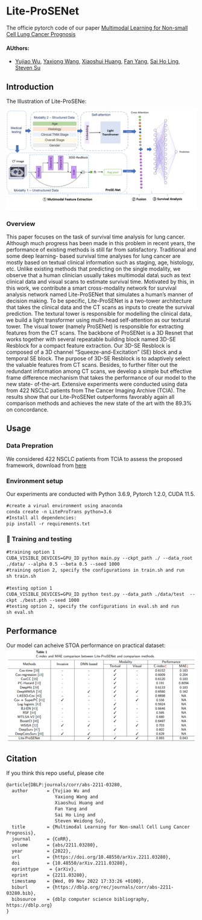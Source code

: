 # Lite-ProSENet
The officie pytorch code of our paper [Multimodal Learning for Non-small Cell Lung Cancer Prognosis](https://arxiv.org/pdf/2211.03280.pdf)

#### AUthors:
* [Yujiao Wu](https://scholar.google.com/citations?user=4t9fSdwAAAAJ&hl=zh-CN), [Yaxiong Wang](https://scholar.google.com/citations?user=lDChiR4AAAAJ&hl=zh-CN), [Xiaoshui Huang](https://xiaoshuihuang.github.io/), [Fan Yang](https://www.linkedin.com/in/fanyang0510/), [Sai Ho Ling](https://ieeexplore.ieee.org/author/37594256300), [Steven Su](https://profiles.uts.edu.au/Steven.Su)

## Introduction
The Illustration of Lite-ProSENe:

<img src="https://github.com/wangyxxjtu/Lite-ProSENet/blob/main/figures/framework.png" width="845" alt="workflow" />

### Overview

This paper focuses on the task of survival time analysis for lung cancer. Although much progress has been made in this problem in recent years, the performance of existing methods is still far from satisfactory. Traditional and some deep learning- based survival time analyses for lung cancer are mostly based on textual clinical information such as staging, age, histology, etc. Unlike existing methods that predicting on the single modality, we observe that a human clinician usually takes multimodal data\ such as text clinical data and visual scans to estimate survival time. Motivated by this, in this work, we contribute a smart cross-modality network for survival analysis network named Lite-ProSENet that simulates a human’s manner of decision making. To be specific, Lite-ProSENet is a two-tower architecture that takes the clinical data and the CT scans as inputs to create the survival prediction. The textural tower is responsible for modelling the clinical data, we build a light transformer using multi-head self-attention as our textural tower. The visual tower (namely ProSENet) is responsible
for extracting features from the CT scans. The backbone of ProSENet is a 3D Resnet that works together with several repeatable building block named 3D-SE Resblock for a compact feature extraction. Our 3D-SE Resblock is composed of a 3D channel “Squeeze-and-Excitation” (SE) block and a temporal SE block. The purpose of 3D-SE Resblock is to adaptively select the valuable features from CT scans. Besides, to further filter out the redundant information among CT scans, we develop a simple but effective frame difference mechanism that takes the performance of our model to the new state- of-the-art. Extensive experiments were conducted using data from 422 NSCLC patients from The Cancer Imaging Archive (TCIA). The results show that our Lite-ProSENet outperforms favorably again all comparison methods and achieves the new state of the art with the 89.3% on concordance.



## Usage
### Data Prepration
We considered 422 NSCLC patients from TCIA to assess the proposed framework, download from [here](https:)

### Environment setup
Our experiments are conducted with Python 3.6.9, Pytorch 1.2.0, CUDA 11.5.
```
#create a virual environment using anaconda
conda create -n LiteProTrans python=3.6
#Install all dependencies:
pip install -r requirements.txt
```


### 🌻 Training and testing
```
#training option 1
CUDA_VISIBLE_DEVICES=GPU_ID python main.py --ckpt_path ./ --data_root ./data/ --alpha 0.5 --beta 0.5 --seed 1000
#training option 2, specify the configurations in train.sh and run
sh train.sh

#testing option 1
CUDA_VISIBLE_DEVICES=GPU_ID python test.py --data_path ./data/test  --ckpt ./best.pth --seed 1000
#testing option 2, specify the configurations in eval.sh and run
sh eval.sh
```

## Performance
Our model can acheive STOA performance on practical dataset:
<img src="https://github.com/wangyxxjtu/Lite-ProSENet/blob/main/figures/performance.png" width="845" alt="workflow" />

## Citation
If you think this repo useful, please cite
```
@article{DBLP:journals/corr/abs-2211-03280,
  author       = {Yujiao Wu and
                  Yaxiong Wang and
                  Xiaoshui Huang and
                  Fan Yang and
                  Sai Ho Ling and
                  Steven Weidong Su},
  title        = {Multimodal Learning for Non-small Cell Lung Cancer Prognosis},
  journal      = {CoRR},
  volume       = {abs/2211.03280},
  year         = {2022},
  url          = {https://doi.org/10.48550/arXiv.2211.03280},
  doi          = {10.48550/arXiv.2211.03280},
  eprinttype    = {arXiv},
  eprint       = {2211.03280},
  timestamp    = {Wed, 09 Nov 2022 17:33:26 +0100},
  biburl       = {https://dblp.org/rec/journals/corr/abs-2211-03280.bib},
  bibsource    = {dblp computer science bibliography, https://dblp.org}
}
```
